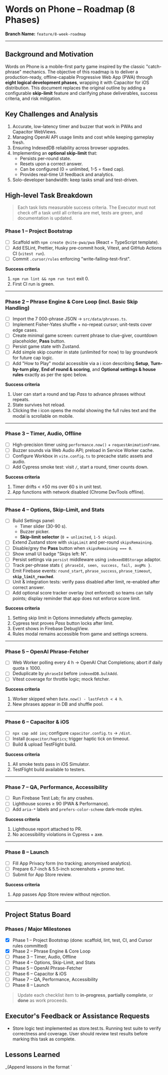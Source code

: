 # Words on Phone – Roadmap (8 Phases)

**Branch Name:** `feature/8-week-roadmap`

---

## Background and Motivation

Words on Phone is a mobile-first party game inspired by the classic "catch-phrase" mechanics.  The objective of this roadmap is to deliver a production-ready, offline-capable Progressive Web App (PWA) through **eight logical development phases**, wrapping it with Capacitor for iOS distribution.  This document replaces the original outline by adding a configurable **skip-limit** feature and clarifying phase deliverables, success criteria, and risk mitigation.

## Key Challenges and Analysis

1. Accurate, low-latency timer and buzzer that work in PWAs and Capacitor WebViews.
2. Managing OpenAI API usage limits and cost while keeping gameplay fresh.
3. Ensuring IndexedDB reliability across browser upgrades.
4. Implementing an **optional skip-limit** that:
   - Persists per-round state.
   - Resets upon a correct answer.
   - Can be configured (0 = unlimited, 1-5 = fixed cap).
   - Provides real-time UI feedback and analytics.
5. Solo-developer bandwidth: keep tasks small and test-driven.

## High-level Task Breakdown

> Each task lists measurable success criteria.  The Executor must not check off a task until all criteria are met, tests are green, and documentation is updated.

### Phase 1 – Project Bootstrap
- [ ] Scaffold with `npm create @vite-pwa/pwa` (React + TypeScript template).
- [ ] Add ESLint, Prettier, Husky pre-commit hook, Vitest, and GitHub Actions CI (`vitest run`).
- [ ] Commit `.cursor/rules` enforcing "write-failing-test-first".

**Success criteria**
1. `npm run lint && npm run test` exit 0.
2. First CI run is green.

---

### Phase 2 – Phrase Engine & Core Loop (incl. Basic Skip Handling)
- [ ] Import the 7 000-phrase JSON → `src/data/phrases.ts`.
- [ ] Implement Fisher-Yates shuffle + no-repeat cursor; unit-tests cover edge cases.
- [ ] Create minimal game screen: current phrase to clue-giver, countdown placeholder, **Pass** button.
- [ ] Persist game state with Zustand.
- [ ] Add simple skip counter in state (unlimited for now) to lay groundwork for future cap logic.
- [ ] Add "How to Play" modal accessible via a ℹ️ icon describing **Setup**, **Turn-by-turn play**, **End of round & scoring**, and **Optional settings & house rules** exactly as per the spec below.

**Success criteria**
1. User can start a round and tap *Pass* to advance phrases without repeats.
2. State survives hot reload.
3. Clicking the ℹ️ icon opens the modal showing the full rules text and the modal is scrollable on mobile.

---

### Phase 3 – Timer, Audio, Offline
- [ ] High-precision timer using `performance.now()` + `requestAnimationFrame`.
- [ ] Buzzer sounds via Web Audio API; preload in Service Worker cache.
- [ ] Configure Workbox in `vite.config.ts` to precache static assets and audio.
- [ ] Add Cypress smoke test: visit `/`, start a round, timer counts down.

**Success criteria**
1. Timer drifts < ±50 ms over 60 s in unit test.
2. App functions with network disabled (Chrome DevTools offline).

---

### Phase 4 – Options, **Skip-Limit**, and Stats
- [ ] Build Settings panel:
  - Timer slider (30-90 s).
  - Buzzer picker.
  - **Skip-limit selector** (`0 = unlimited`, `1-5 skips`).
- [ ] Extend Zustand store with `skipLimit` and per-round `skipsRemaining`.
- [ ] Disable/grey the **Pass** button when `skipsRemaining === 0`.
- [ ] Show small UI badge "Skips left: N".
- [ ] Persist settings via `persist` middleware using `indexedDBStorage` adaptor.
- [ ] Track per-phrase stats `{ phraseId, seen, success, fail, avgMs }`.
- [ ] Emit Firebase events: `round_start`, `phrase_success`, `phrase_timeout`, **`skip_limit_reached`**.
- [ ] Unit & integration tests: verify pass disabled after limit, re-enabled after correct answer.
- [ ] Add optional score tracker overlay (not enforced) so teams can tally points; display reminder that app does not enforce score limit.

**Success criteria**
1. Setting skip limit in Options immediately affects gameplay.
2. Cypress test proves *Pass* button locks after limit.
3. Event shows in Firebase DebugView.
4. Rules modal remains accessible from game and settings screens.

---

### Phase 5 – OpenAI Phrase-Fetcher
- [ ] Web Worker polling every 4 h → OpenAI Chat Completions; abort if daily quota ≥ 1000.
- [ ] Deduplicate by `phraseId` before `indexedDB.bulkAdd`.
- [ ] Vitest coverage for throttle logic; mock fetcher.

**Success criteria**
1. Worker skipped when `Date.now() - lastFetch < 4 h`.
2. New phrases appear in DB and shuffle pool.

---

### Phase 6 – Capacitor & iOS
- [ ] `npx cap add ios`; configure `capacitor.config.ts` → `/dist`.
- [ ] Install `@capacitor/haptics`; trigger haptic tick on timeout.
- [ ] Build & upload TestFlight build.

**Success criteria**
1. All smoke tests pass in iOS Simulator.
2. TestFlight build available to testers.

---

### Phase 7 – QA, Performance, Accessibility
- [ ] Run Firebase Test Lab; fix any crashes.
- [ ] Lighthouse scores ≥ 90 (PWA & Performance).
- [ ] Add `aria-*` labels and `prefers-color-scheme` dark-mode styles.

**Success criteria**
1. Lighthouse report attached to PR.
2. No accessibility violations in Cypress + axe.

---

### Phase 8 – Launch
- [ ] Fill App Privacy form (no tracking; anonymised analytics).
- [ ] Prepare 6.7-inch & 5.5-inch screenshots + promo text.
- [ ] Submit for App Store review.

**Success criteria**
1. App passes App Store review without rejection.

---

## Project Status Board

### Phases / Major Milestones
- [x] Phase 1 – Project Bootstrap (done: scaffold, lint, test, CI, and Cursor rules committed)
- [x] Phase 2 – Phrase Engine & Core Loop
- [ ] Phase 3 – Timer, Audio, Offline
- [ ] Phase 4 – Options, Skip-Limit, and Stats
- [ ] Phase 5 – OpenAI Phrase-Fetcher
- [ ] Phase 6 – Capacitor & iOS
- [ ] Phase 7 – QA, Performance, Accessibility
- [ ] Phase 8 – Launch

> Update each checklist item to **in-progress**, **partially complete**, or **done** as work proceeds.

## Executor's Feedback or Assistance Requests

- Store logic test implemented as store.test.ts. Running test suite to verify correctness and coverage. User should review test results before marking this task as complete.

## Lessons Learned

_(Append lessons in the format `